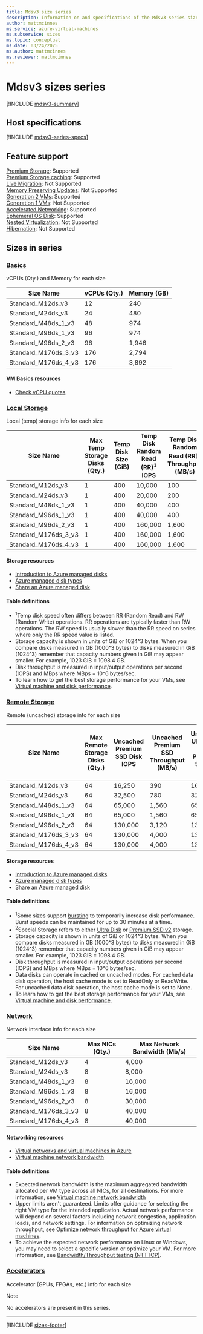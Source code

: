 ```yaml
---
title: Mdsv3 size series
description: Information on and specifications of the Mdsv3-series sizes
author: mattmcinnes
ms.service: azure-virtual-machines
ms.subservice: sizes
ms.topic: conceptual
ms.date: 03/24/2025
ms.author: mattmcinnes
ms.reviewer: mattmcinnes
---
```


# Mdsv3 sizes series

[!INCLUDE [mdsv3-summary](./includes/mdsv3-mm-series-summary.md)]

## Host specifications
[!INCLUDE [mdsv3-series-specs](./includes/mdsv3-mm-series-specs.md)]

## Feature support
[Premium Storage](../../premium-storage-performance.md): Supported <br>[Premium Storage caching](../../premium-storage-performance.md): Supported <br>[Live Migration](../../maintenance-and-updates.md): Not Supported <br>[Memory Preserving Updates](../../maintenance-and-updates.md): Not Supported <br>[Generation 2 VMs](../../generation-2.md): Supported <br>[Generation 1 VMs](../../generation-2.md): Not Supported <br>[Accelerated Networking](../../../virtual-network/create-vm-accelerated-networking-cli.md): Supported <br>[Ephemeral OS Disk](../../ephemeral-os-disks.md): Supported <br>[Nested Virtualization](/virtualization/hyper-v-on-windows/user-guide/nested-virtualization): Not Supported <br>[Hibernation](../../hibernate-resume.md): Not Supported <br>

## Sizes in series

### [Basics](#tab/sizebasic)

vCPUs (Qty.) and Memory for each size

| Size Name | vCPUs (Qty.) | Memory (GB) |
| --- | --- | --- |
| Standard_M12ds_v3 | 12 | 240 |
| Standard_M24ds_v3 | 24 | 480 |
| Standard_M48ds_1_v3 | 48 | 974 |
| Standard_M96ds_1_v3 | 96 | 974 |
| Standard_M96ds_2_v3 | 96 | 1,946 |
| Standard_M176ds_3_v3 | 176 | 2,794 |
| Standard_M176ds_4_v3 | 176 | 3,892 |

#### VM Basics resources
- [Check vCPU quotas](../../../virtual-machines/quotas.md)

### [Local Storage](#tab/sizestoragelocal)

Local (temp) storage info for each size

| Size Name | Max Temp Storage Disks (Qty.) | Temp Disk Size (GiB) | Temp Disk Random Read (RR)<sup>1</sup> IOPS | Temp Disk Random Read (RR)<sup>1</sup> Throughput (MB/s) |
| --- | --- | --- | --- | --- |
| Standard_M12ds_v3 | 1 | 400 | 10,000 | 100 |
| Standard_M24ds_v3 | 1 | 400 | 20,000 | 200 |
| Standard_M48ds_1_v3 | 1 | 400 | 40,000 | 400 |
| Standard_M96ds_1_v3 | 1 | 400 | 40,000 | 400 |
| Standard_M96ds_2_v3 | 1 | 400 | 160,000 | 1,600 |
| Standard_M176ds_3_v3 | 1 | 400 | 160,000 | 1,600 |
| Standard_M176ds_4_v3 | 1 | 400 | 160,000 | 1,600 |

#### Storage resources
- [Introduction to Azure managed disks](../../../virtual-machines/managed-disks-overview.md)
- [Azure managed disk types](../../../virtual-machines/disks-types.md)
- [Share an Azure managed disk](../../../virtual-machines/disks-shared.md)

#### Table definitions
- <sup>1</sup>Temp disk speed often differs between RR (Random Read) and RW (Random Write) operations. RR operations are typically faster than RW operations. The RW speed is usually slower than the RR speed on series where only the RR speed value is listed.
- Storage capacity is shown in units of GiB or 1024^3 bytes. When you compare disks measured in GB (1000^3 bytes) to disks measured in GiB (1024^3) remember that capacity numbers given in GiB may appear smaller. For example, 1023 GiB = 1098.4 GB.
- Disk throughput is measured in input/output operations per second (IOPS) and MBps where MBps = 10^6 bytes/sec.
- To learn how to get the best storage performance for your VMs, see [Virtual machine and disk performance](../../../virtual-machines/disks-performance.md).

### [Remote Storage](#tab/sizestorageremote)

Remote (uncached) storage info for each size

| Size Name | Max Remote Storage Disks (Qty.) | Uncached Premium SSD Disk IOPS | Uncached Premium SSD Throughput (MB/s) | Uncached Ultra Disk and Premium SSD v2 IOPS | Uncached Ultra Disk and Premium SSD v2 Throughput (MB/s) |
| --- | --- | --- | --- | --- | --- |
| Standard_M12ds_v3 | 64 | 16,250 | 390 | 16,250 | 390 |
| Standard_M24ds_v3 | 64 | 32,500 | 780 | 32,500 | 780 |
| Standard_M48ds_1_v3 | 64 | 65,000 | 1,560 | 65,000 | 1,560 |
| Standard_M96ds_1_v3 | 64 | 65,000 | 1,560 | 65,000 | 1,560 |
| Standard_M96ds_2_v3 | 64 | 130,000 | 3,120 | 130,000 | 3,120 |
| Standard_M176ds_3_v3 | 64 | 130,000 | 4,000 | 130,000 | 4,000 |
| Standard_M176ds_4_v3 | 64 | 130,000 | 4,000 | 130,000 | 4,000 |

#### Storage resources
- [Introduction to Azure managed disks](../../../virtual-machines/managed-disks-overview.md)
- [Azure managed disk types](../../../virtual-machines/disks-types.md)
- [Share an Azure managed disk](../../../virtual-machines/disks-shared.md)

#### Table definitions
- <sup>1</sup>Some sizes support [bursting](../../disk-bursting.md) to temporarily increase disk performance. Burst speeds can be maintained for up to 30 minutes at a time.
- <sup>2</sup>Special Storage refers to either [Ultra Disk](../../../virtual-machines/disks-enable-ultra-ssd.md) or [Premium SSD v2](../../../virtual-machines/disks-deploy-premium-v2.md) storage.
- Storage capacity is shown in units of GiB or 1024^3 bytes. When you compare disks measured in GB (1000^3 bytes) to disks measured in GiB (1024^3) remember that capacity numbers given in GiB may appear smaller. For example, 1023 GiB = 1098.4 GB.
- Disk throughput is measured in input/output operations per second (IOPS) and MBps where MBps = 10^6 bytes/sec.
- Data disks can operate in cached or uncached modes. For cached data disk operation, the host cache mode is set to ReadOnly or ReadWrite. For uncached data disk operation, the host cache mode is set to None.
- To learn how to get the best storage performance for your VMs, see [Virtual machine and disk performance](../../../virtual-machines/disks-performance.md).


### [Network](#tab/sizenetwork)

Network interface info for each size

| Size Name | Max NICs (Qty.) | Max Network Bandwidth (Mb/s) |
| --- | --- | --- |
| Standard_M12ds_v3 | 4 | 4,000 |
| Standard_M24ds_v3 | 8 | 8,000 |
| Standard_M48ds_1_v3 | 8 | 16,000 |
| Standard_M96ds_1_v3 | 8 | 16,000 |
| Standard_M96ds_2_v3 | 8 | 30,000 |
| Standard_M176ds_3_v3 | 8 | 40,000 |
| Standard_M176ds_4_v3 | 8 | 40,000 |

#### Networking resources
- [Virtual networks and virtual machines in Azure](../../../virtual-network/network-overview.md)
- [Virtual machine network bandwidth](../../../virtual-network/virtual-machine-network-throughput.md)

#### Table definitions
- Expected network bandwidth is the maximum aggregated bandwidth allocated per VM type across all NICs, for all destinations. For more information, see [Virtual machine network bandwidth](../../../virtual-network/virtual-machine-network-throughput.md)
- Upper limits aren't guaranteed. Limits offer guidance for selecting the right VM type for the intended application. Actual network performance will depend on several factors including network congestion, application loads, and network settings. For information on optimizing network throughput, see [Optimize network throughput for Azure virtual machines](../../../virtual-network/virtual-network-optimize-network-bandwidth.md). 
-  To achieve the expected network performance on Linux or Windows, you may need to select a specific version or optimize your VM. For more information, see [Bandwidth/Throughput testing (NTTTCP)](../../../virtual-network/virtual-network-bandwidth-testing.md).

### [Accelerators](#tab/sizeaccelerators)

Accelerator (GPUs, FPGAs, etc.) info for each size

> [!NOTE]
> No accelerators are present in this series.

---

[!INCLUDE [sizes-footer](../includes/sizes-footer.md)]

